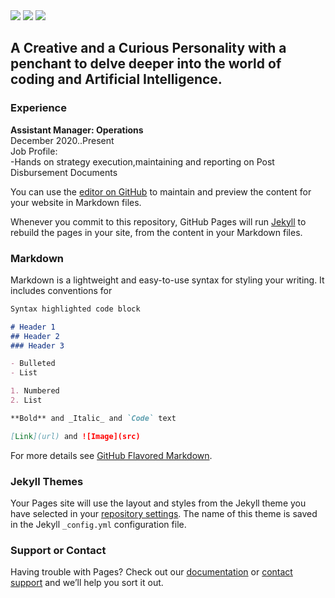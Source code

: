 <meta http-equiv='cache-control' content='no-cache'> 
<meta http-equiv='expires' content='0'> 
<meta http-equiv='pragma' content='no-cache'>

<nav>
<a href="mailto:gautamwalve@gmail.com?"><img src="https://img.shields.io/badge/gmail-%23DD0031.svg?&style=for-the-badge&logo=gmail&logoColor=white"/></a>
<a href="https://www.linkedin.com/in/gautamwalve/"><img src="https://img.shields.io/badge/-LinkedIn-blue?&style=for-the-badge&logo=LinkedIn&logoColor=white"/></a>
<a href ="https://github.com/AasuraA/Aasuraa.github.io/raw/d93254eb8369140f262d1f372eaf94df5132dff0/Gautam%20Walve__Resume_py%20.pdf"><img src ="https://img.shields.io/badge/-Download-green?&style=for-the-badge&logo=Download&logoColor=white"/></a>
</nav>

## A Creative and a Curious Personality with a penchant to delve deeper into the world of coding and Artificial Intelligence.

### Experience
**Assistant Manager: Operations**<br>
December 2020..Present<br>
Job Profile:<br> 
-Hands on strategy execution,maintaining and reporting on Post Disbursement Documents



You can use the [editor on GitHub](https://github.com/AasuraA/AasuraA.github.io/edit/main/index.md) to maintain and preview the content for your website in Markdown files.

Whenever you commit to this repository, GitHub Pages will run [Jekyll](https://jekyllrb.com/) to rebuild the pages in your site, from the content in your Markdown files.

### Markdown

Markdown is a lightweight and easy-to-use syntax for styling your writing. It includes conventions for

```markdown
Syntax highlighted code block

# Header 1
## Header 2
### Header 3

- Bulleted
- List

1. Numbered
2. List

**Bold** and _Italic_ and `Code` text

[Link](url) and ![Image](src)
```

For more details see [GitHub Flavored Markdown](https://guides.github.com/features/mastering-markdown/).

### Jekyll Themes

Your Pages site will use the layout and styles from the Jekyll theme you have selected in your [repository settings](https://github.com/AasuraA/AasuraA.github.io/settings/pages). The name of this theme is saved in the Jekyll `_config.yml` configuration file.

### Support or Contact

Having trouble with Pages? Check out our [documentation](https://docs.github.com/categories/github-pages-basics/) or [contact support](https://support.github.com/contact) and we’ll help you sort it out.
